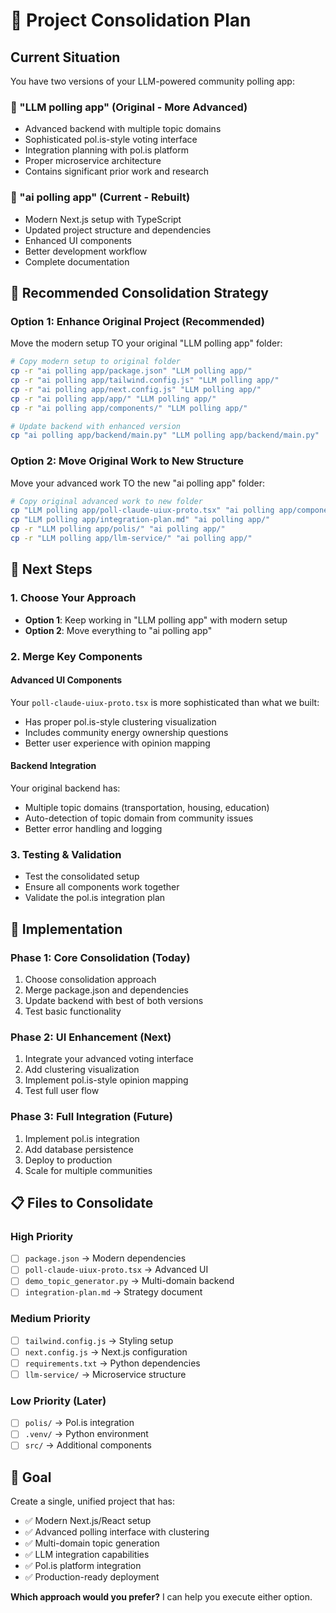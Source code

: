 # 🔄 Project Consolidation Plan

## Current Situation

You have two versions of your LLM-powered community polling app:

### 📁 "LLM polling app" (Original - More Advanced)
- Advanced backend with multiple topic domains
- Sophisticated pol.is-style voting interface
- Integration planning with pol.is platform
- Proper microservice architecture
- Contains significant prior work and research

### 📁 "ai polling app" (Current - Rebuilt)
- Modern Next.js setup with TypeScript
- Updated project structure and dependencies
- Enhanced UI components
- Better development workflow
- Complete documentation

## 🎯 Recommended Consolidation Strategy

### Option 1: Enhance Original Project (Recommended)
Move the modern setup TO your original "LLM polling app" folder:

```bash
# Copy modern setup to original folder
cp -r "ai polling app/package.json" "LLM polling app/"
cp -r "ai polling app/tailwind.config.js" "LLM polling app/"
cp -r "ai polling app/next.config.js" "LLM polling app/"
cp -r "ai polling app/app/" "LLM polling app/"
cp -r "ai polling app/components/" "LLM polling app/"

# Update backend with enhanced version
cp "ai polling app/backend/main.py" "LLM polling app/backend/main.py"
```

### Option 2: Move Original Work to New Structure
Move your advanced work TO the new "ai polling app" folder:

```bash
# Copy original advanced work to new folder
cp "LLM polling app/poll-claude-uiux-proto.tsx" "ai polling app/components/"
cp "LLM polling app/integration-plan.md" "ai polling app/"
cp -r "LLM polling app/polis/" "ai polling app/"
cp -r "LLM polling app/llm-service/" "ai polling app/"
```

## 🚀 Next Steps

### 1. Choose Your Approach
- **Option 1**: Keep working in "LLM polling app" with modern setup
- **Option 2**: Move everything to "ai polling app" 

### 2. Merge Key Components

#### Advanced UI Components
Your `poll-claude-uiux-proto.tsx` is more sophisticated than what we built:
- Has proper pol.is-style clustering visualization
- Includes community energy ownership questions
- Better user experience with opinion mapping

#### Backend Integration
Your original backend has:
- Multiple topic domains (transportation, housing, education)
- Auto-detection of topic domain from community issues
- Better error handling and logging

### 3. Testing & Validation
- Test the consolidated setup
- Ensure all components work together
- Validate the pol.is integration plan

## 🔧 Implementation

### Phase 1: Core Consolidation (Today)
1. Choose consolidation approach
2. Merge package.json and dependencies
3. Update backend with best of both versions
4. Test basic functionality

### Phase 2: UI Enhancement (Next)
1. Integrate your advanced voting interface
2. Add clustering visualization
3. Implement pol.is-style opinion mapping
4. Test full user flow

### Phase 3: Full Integration (Future)
1. Implement pol.is integration
2. Add database persistence
3. Deploy to production
4. Scale for multiple communities

## 📋 Files to Consolidate

### High Priority
- [ ] `package.json` → Modern dependencies
- [ ] `poll-claude-uiux-proto.tsx` → Advanced UI
- [ ] `demo_topic_generator.py` → Multi-domain backend
- [ ] `integration-plan.md` → Strategy document

### Medium Priority
- [ ] `tailwind.config.js` → Styling setup
- [ ] `next.config.js` → Next.js configuration
- [ ] `requirements.txt` → Python dependencies
- [ ] `llm-service/` → Microservice structure

### Low Priority (Later)
- [ ] `polis/` → Pol.is integration
- [ ] `.venv/` → Python environment
- [ ] `src/` → Additional components

## 🎯 Goal

Create a single, unified project that has:
- ✅ Modern Next.js/React setup
- ✅ Advanced polling interface with clustering
- ✅ Multi-domain topic generation
- ✅ LLM integration capabilities
- ✅ Pol.is platform integration
- ✅ Production-ready deployment

**Which approach would you prefer?** I can help you execute either option. 